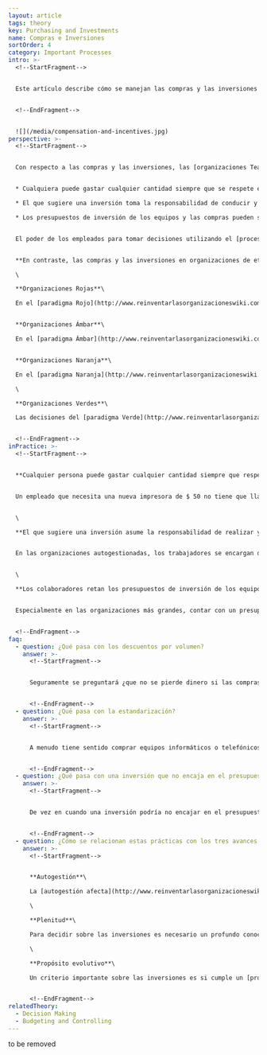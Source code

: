 ```yaml
---
layout: article
tags: theory
key: Purchasing and Investments
name: Compras e Inversiones
sortOrder: 4
category: Important Processes
intro: >-
  <!--StartFragment-->


  Este artículo describe cómo se manejan las compras y las inversiones en las organizaciones Teal.


  <!--EndFragment-->


  ![](/media/compensation-and-incentives.jpg)
perspective: >-
  <!--StartFragment-->


  Con respecto a las compras y las inversiones, las [organizaciones Teal](http://www.reinventarlasorganizacioneswiki.com/index.php?title=El_Paradigma_Teal_y_las_organizaciones "El Paradigma Teal y las organizaciones") presentan las siguientes medidas generales:


  * Cualquiera puede gastar cualquier cantidad siempre que se respete el [proceso de los consejos](http://www.reinventarlasorganizacioneswiki.com/index.php?title=Toma_de_Decisiones "Toma de Decisiones").

  * El que sugiere una inversión toma la responsabilidad de conducir y supervisar el proceso de compra.

  * Los presupuestos de inversión de los equipos y las compras pueden ser desafiados por sus pares.


  El poder de los empleados para tomar decisiones utilizando el [proceso de los consejos](http://www.reinventarlasorganizacioneswiki.com/index.php?title=Toma_de_Decisiones "Toma de Decisiones") es quizás más evidente cuando se trata de gastar dinero de la empresa. En las organizaciones [autogestionadas](http://www.reinventarlasorganizacioneswiki.com/index.php?title=Autogesti%C3%B3n "Autogestión") no hay límites de autorización ni departamentos de compras. Los empleados o equipos hacen el análisis, crean las especificaciones necesarias, visitan y negocian con los proveedores, e incluso aseguran el financiamiento del banco si es necesario.


  **En contraste, las compras y las inversiones en organizaciones de etapas anteriores pueden ser caracterizadas como sigue:**\

  \

  **Organizaciones Rojas**\

  En el [paradigma Rojo](http://www.reinventarlasorganizacioneswiki.com/index.php?title=El_paradigma_Rojo_y_las_Organizaciones "El paradigma Rojo y las Organizaciones"), el jefe o propietario de una organización decide por sí mismo qué comprar o dónde invertir. Normalmente no hay procesos formales documentados. Las inversiones se realizan de manera oportunista, incluso impulsiva, sobre la base de las preferencias del jefe.


  **Organizaciones Ámbar**\

  En el [paradigma Ámbar](http://www.reinventarlasorganizacioneswiki.com/index.php?title=El_Paradigma_%C3%81mbar_y_las_Organizaciones "El Paradigma Ámbar y las Organizaciones"), las compras e inversiones son realizadas por recursos de primer nivel dedicados dentro de la jerarquía siguiendo reglas simples, pero estrictas. Las inversiones son ahora menos impulsivas después de la planificación a medio o largo plazo. La compra en sí podría hacerse en niveles más bajos de una organización, siempre y cuando siga reglas definidas. Normalmente existen mecanismos de control que garantizan el cumplimiento de estas reglas.


  **Organizaciones Naranja**\

  En el [paradigma Naranja](http://www.reinventarlasorganizacioneswiki.com/index.php?title=El_Paradigma_Naranja_y_las_Organizaciones "El Paradigma Naranja y las Organizaciones"), las estrictas reglas generales del paradigma Ámbar se vuelven más abiertas y fluidas. Las reglas pueden ser cuestionadas o modificadas para apoyar la innovación. Partes de la organización están facultadas para decidir sobre las compras y las inversiones dentro de un rango dado por su cuenta. El descubrimiento revolucionario de la autogestión es un paso importante para distribuir las decisiones de inversión dentro de la organización (por ejemplo, en los proyectos) para innovar más y más rápido. Las decisiones de inversión distribuidas se aceptan siempre y cuando sigan la dirección general formulada por la alta dirección y los equipos alcancen el resultado deseado. Un gerente de primera línea puede ser libre de gastar hasta $ 1,000 pero requiere autorización de sus jefes más allá de esa cantidad; Un gerente de unidad podría tener un poder de gasto de hasta $ 10,000 y un gerente de planta de hasta $ 100,000. Independientemente de las cantidades, la orden de compra debe proceder generalmente a través de un departamento central de compras que coordina las relaciones y negociaciones con los proveedores.\

  \

  **Organizaciones Verdes**\

  Las decisiones del [paradigma Verde](http://www.reinventarlasorganizacioneswiki.com/index.php?title=El_Paradigma_Verde_y_las_Organizaciones "El Paradigma Verde y las Organizaciones") sobre compras e inversiones se desplazan más a los trabajadores de primera línea. La planificación de arriba hacia abajo de las organizaciones Naranja se enriquece con procesos ascendentes que involucran a los expertos operacionales. El descubrimiento revolucionario de la Autogestión activa la creatividad y la responsabilidad de los equipos dando suficiente espacio para comprar o invertir dentro de los límites presupuestarios y dentro del sistema de valores de la organización. La mayoría de las organizaciones aún tienen límites de autorización en su lugar. Los procesos de adquisición más descentralizados o distribuidos (a menudo apoyados por herramientas de software) deberían acelerar los procesos de decisión y mejorar la agilidad de los equipos de operaciones.


  <!--EndFragment-->
inPractice: >-
  <!--StartFragment-->


  **Cualquier persona puede gastar cualquier cantidad siempre que respete el proceso de los consejos**


  Un empleado que necesita una nueva impresora de $ 50 no tiene que llamar al departamento de TI, esperar una luz Verde de su jefe y esperar los días o semanas que tarda la impresora en llegar. Simplemente puede dirigirse a la tienda o sitio web específico y comprar una impresora. En principio, cualquier persona puede gastar cualquier cantidad de dinero, siempre que haya solicitado el asesoramiento necesario antes de tomar la decisión; Cuanto mayor es la compra, más gente suele participar en el proceso de los consejos. En las organizaciones jerárquicas, cuando los ingenieros hacen el análisis y eligen un modelo de máquina, los trabajadores a menudo se quejan de la nueva máquina y arrastran sus pies cuando se trata de aprender cómo operarla. Cuando han elegido el modelo, no hay tal resistencia al cambio. Las organizaciones pueden variar en la forma de llevar a cabo el [proceso de los consejos](http://www.reinventarlasorganizacioneswiki.com/index.php?title=Toma_de_Decisiones "Toma de Decisiones"), algunas empleando reglas formales y escritas, mientras que otras adoptan un proceso ad hoc más informal. Cualquiera que sea el proceso específico finalmente elegido, se basa en la transparencia y la confianza.


  \

  **El que sugiere una inversión asume la responsabilidad de realizar y supervisar el proceso de compra**


  En las organizaciones autogestionadas, los trabajadores se encargan de todo el proceso de compra o inversión. Ellos hacen el análisis, redactan las especificaciones necesarias, visitan y negocian con los proveedores, y aseguran el financiamiento del banco si es necesario. No significa necesariamente que el iniciador debe llevar a cabo todos los pasos por su cuenta, pero al menos toma la responsabilidad de principio a fin.


  \

  **Los colaboradores retan los presupuestos de inversión de los equipos**


  Especialmente en las organizaciones más grandes, contar con un presupuesto base transparente es muy útil para permitir a los equipos supervisar si una nueva inversión puede y debe ser financiada o no. La diferencia en las organizaciones Teal, es que los presupuestos de inversión no los hacen o ratifican los niveles más altos de la gestión. Los crean los equipos sobre la base de supuestos realistas acerca de lo que necesitan comprar durante un período de planificación. Si los números recogidos están en equilibrio con los ingresos esperados y parecen razonables, se establece el presupuesto de inversión. Cualquier inversión que se ajuste a ella no necesita más investigación mientras se lleve a cabo el proceso de los consejos. Empresas como Morning Star realizan sesiones anuales de planificación intensiva del presupuesto, en las que cada equipo presenta sus planes de inversión a un grupo de pares para obtener su consejo. Es probable que los equipos que no están funcionando bien se les cuestione sobre si realmente el gastar dinero es realmente la mejor manera de arreglar sus problemas.


  <!--EndFragment-->
faq:
  - question: ¿Qué pasa con los descuentos por volumen?
    answer: >-
      <!--StartFragment-->


      Seguramente se preguntará ¿que no se pierde dinero si las compras no se agrupan?. Como siempre, la respuesta es: hay que confiar en que la gente tomará las decisiones correctas dentro del marco de la autogestión. Para los artículos en los que los descuentos por volumen son demasiado buenos para renunciar a ellos, los colaboradores que compran con el mismo proveedor elegirán coordinarse para maximizar su poder adquisitivo. En Morning Star, una empresa de procesamiento de tomate, los colegas notaron que mucha gente compraba threadlocker, un adhesivo sellador de roscas, que evita que las tuercas y pernos se aflojen accidentalmente, en docenas de formatos diferentes y de diferentes vendedores. No sólo estaban perdiendo los descuentos por volumen, sino que las compras no coordinadas generaban burocracia innecesaria debido a que las regulaciones en la industria alimentaria requerían que los trabajadores rastrearan minuciosamente cada formato del sellador de roscas en una Hoja de Datos de Seguridad de Materiales. En algún momento, un trabajador sugirió que podía caminar alrededor de la planta una vez al trimestre y preguntar a sus colegas si querían ordenar a través de él la compra del sellador. Una solución similar surgió para la compra de materiales de embalaje, un área donde los descuentos por volumen pueden agregar rápidamente. Cuando hay un valor en la coordinación, la gente simplemente empieza a coordinar.


      <!--EndFragment-->
  - question: ¿Qué pasa con la estandarización?
    answer: >-
      <!--StartFragment-->


      A menudo tiene sentido comprar equipos informáticos o telefónicos de los mismos proveedores o compatibles, por ejemplo. Una vez más, uno puede simplemente confiar en el proceso de los consejos. Una secretaria que se compra una computadora nueva, a menos que esté muy versada en especificaciones de hardware y software, probablemente buscará el consejo de una parte informada para asegurar que la computadora encajará fácilmente con el resto del equipo de TI. En este caso, no hay necesidad de un departamento central para hacer cumplir las normas. En los casos más complejos, cuando los estándares necesitan ser especificados, alguien reunirá a un grupo que estudiará el asunto y definirá los estándares.


      <!--EndFragment-->
  - question: ¿Qué pasa con una inversión que no encaja en el presupuesto?
    answer: >-
      <!--StartFragment-->


      De vez en cuando una inversión podría no encajar en el presupuesto por alguna razón. Posiblemente la inversión se base en un evento repentino o una oportunidad valiosa. Al igual que con las organizaciones Naranja, las inversiones espontáneas deben ser acomodadas bajo Teal. Una vez más, el proceso de los consejos se utiliza para manejar estas situaciones. Si un departamento o grupo en particular necesita una mayor asignación de presupuesto, puede solicitar apoyo de otros grupos que podrían estar dispuestos a dar una pieza de su presupuesto. Las preguntas desafiantes deben ser hechas y contestadas, pero finalmente habrá una decisión impulsada por la inteligencia colectiva de los representantes de los equipos.


      <!--EndFragment-->
  - question: ¿Cómo se relacionan estas prácticas con los tres avances Teal?
    answer: >-
      <!--StartFragment-->


      **Autogestión**\

      La [autogestión afecta](http://www.reinventarlasorganizacioneswiki.com/index.php?title=Autogesti%C3%B3n "Autogestión") fuertemente las compras y las inversiones. Cada empleado está capacitado para actuar e innovar en su contexto de trabajo. Las inversiones se inician desde donde se necesitan. El proceso de los consejos crea una comprensión más profunda de los impactos de las inversiones. La responsabilidad localizada de la compra conduce a una mayor satisfacción sobre lo que se compra porque el usuario define las especificaciones.\

      \

      **Plenitud**\

      Para decidir sobre las inversiones es necesario un profundo conocimiento holístico sobre las interdependencias y el alcance de una decisión. [El proceso de los consejos](http://www.reinventarlasorganizacioneswiki.com/index.php?title=Toma_de_Decisiones "Toma de Decisiones") crea una gran transparencia sobre los impactos de una inversión. Especialmente cuando se trata de una mayor cantidad de dinero, es esencial comprender la situación financiera de la empresa y los impactos de la inversión en otros como un todo.\

      \

      **Propósito evolutivo**\

      Un criterio importante sobre las inversiones es si cumple un [propósito evolutivo](http://www.reinventarlasorganizacioneswiki.com/index.php?title=Prop%C3%B3sito_Evolutivo "Propósito Evolutivo"). Las decisiones de inversión distribuidas facultan a quienes perciben el propósito de la organización para actuar de una manera que sirva a ese propósito.


      <!--EndFragment-->
relatedTheory:
  - Decision Making
  - Budgeting and Controlling
---
```

to be removed